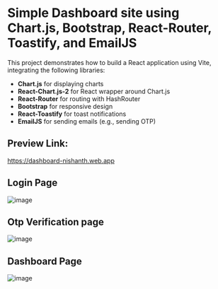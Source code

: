 # Simple Dashboard site using Chart.js, Bootstrap, React-Router, Toastify, and EmailJS

This project demonstrates how to build a React application using Vite, integrating the following libraries:

- **Chart.js** for displaying charts
- **React-Chart.js-2** for React wrapper around Chart.js
- **React-Router** for routing with HashRouter
- **Bootstrap** for responsive design
- **React-Toastify** for toast notifications
- **EmailJS** for sending emails (e.g., sending OTP)

## Preview Link:
https://dashboard-nishanth.web.app

## Login Page 
![image](https://github.com/user-attachments/assets/a7bb6cc1-129f-46be-90f9-b7a4242713f3)
## Otp Verification page 
![image](https://github.com/user-attachments/assets/f900adbd-c138-4555-b495-fe93c170a16c)
## Dashboard Page 
![image](https://github.com/user-attachments/assets/405b3e13-d730-4087-8496-0b28c15b8dc9)



